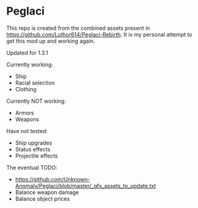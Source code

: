 # Peglaci
This repo is created from the combined assets present in <https://github.com/Luthor614/Peglaci-Rebirth>. It is my personal attempt to get this mod up and working again.

Updated for 1.3.1

Currently working:
 - Ship
 - Racial selection
 - Clothing

Currently NOT working:
 - Armors
 - Weapons

Have not tested:
 - Ship upgrades
 - Status effects
 - Projectile effects

The eventual TODO:
 - https://github.com/Unknown-Anomaly/Peglaci/blob/master/_gfx_assets_to_update.txt
 - Balance weapon damage
 - Balance object prices
